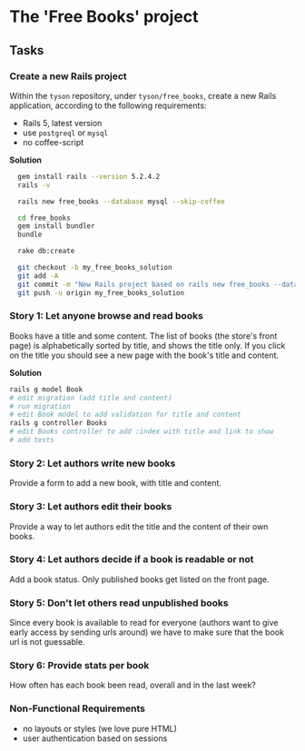 # The 'Free Books' project

## Tasks

### Create a new Rails project

Within the `tyson` repository, under `tyson/free_books`, create a new Rails application, according to the following requirements:

 * Rails 5, latest version
 * use `postgreql` or `mysql`
 * no coffee-script

**Solution**
```sh
  gem install rails --version 5.2.4.2
  rails -v

  rails new free_books --database mysql --skip-coffee

  cd free_books
  gem install bundler
  bundle

  rake db:create

  git checkout -b my_free_books_solution
  git add -A
  git commit -m "New Rails project based on rails new free_books --database mysql --skip-coffee"
  git push -u origin my_free_books_solution
```

### Story 1: Let anyone browse and read books

Books have a title and some content. The list of books (the store's front page) is alphabetically sorted by title, and shows the title only. If you click on the title you should see a new page with the book's title and content.

**Solution**
```sh
rails g model Book
# edit migration (add title and content)
# run migration
# edit Book model to add validation for title and content
rails g controller Books
# edit Books controller to add :index with title and link to show
# add tests
```

### Story 2: Let authors write new books

Provide a form to add a new book, with title and content.

### Story 3: Let authors edit their books

Provide a way to let authors edit the title and the content of their own books.

### Story 4: Let authors decide if a book is readable or not

Add a book status. Only published books get listed on the front page.

### Story 5: Don't let others read unpublished books

Since every book is available to read for everyone (authors want to give early access by sending urls around) we have to make sure that the book url is not guessable.

### Story 6: Provide stats per book

How often has each book been read, overall and in the last week?

### Non-Functional Requirements

 * no layouts or styles (we love pure HTML)
 * user authentication based on sessions
